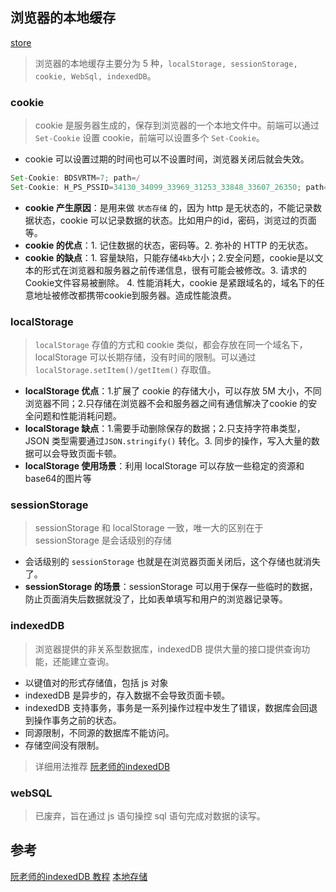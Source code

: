 ## 浏览器的本地缓存
[store](./img/浏览器store.jpg)
> 浏览器的本地缓存主要分为 5 种，`localStorage, sessionStorage, cookie, WebSql, indexedDB`。

### cookie
> cookie 是服务器生成的，保存到浏览器的一个本地文件中。前端可以通过 `Set-Cookie` 设置 cookie，前端可以设置多个 `Set-Cookie`。
* cookie 可以设置过期的时间也可以不设置时间，浏览器关闭后就会失效。
``` js
Set-Cookie: BDSVRTM=7; path=/
Set-Cookie: H_PS_PSSID=34130_34099_33969_31253_33848_33607_26350; path=/; domain=.baidu.com
```
* **cookie 产生原因**：是用来做 `状态存储` 的，因为 http 是无状态的，不能记录数据状态，cookie 可以记录数据的状态。比如用户的id，密码，浏览过的页面等。
* **cookie 的优点**：1. 记住数据的状态，密码等。2. 弥补的 HTTP 的无状态。 
* **cookie 的缺点**：1. 容量缺陷，只能存储`4kb`大小；2.安全问题，cookie是以文本的形式在浏览器和服务器之前传递信息，很有可能会被修改。3. 请求的Cookie文件容易被删除。 4. 性能消耗大，cookie 是紧跟域名的，域名下的任意地址被修改都携带cookie到服务器。造成性能浪费。


### localStorage
> `localStorage` 存值的方式和 cookie 类似，都会存放在同一个域名下，localStorage 可以长期存储，没有时间的限制。可以通过`localStorage.setItem()/getItem()` 存取值。
* **localStorage 优点**：1.扩展了 cookie 的存储大小，可以存放 5M 大小，不同浏览器不同；2.只存储在浏览器不会和服务器之间有通信解决了cookie 的安全问题和性能消耗问题。
*  **localStorage 缺点**：1.需要手动删除保存的数据；2.只支持字符串类型，JSON 类型需要通过`JSON.stringify()` 转化。3. 同步的操作，写入大量的数据可以会导致页面卡顿。
* **localStorage 使用场景**：利用 localStorage 可以存放一些稳定的资源和base64的图片等

### sessionStorage
> sessionStorage 和 localStorage 一致，唯一大的区别在于 sessionStorage 是会话级别的存储
* 会话级别的 `sessionStorage` 也就是在浏览器页面关闭后，这个存储也就消失了。
* **sessionStorage 的场景**：sessionStorage 可以用于保存一些临时的数据，防止页面消失后数据就没了，比如表单填写和用户的浏览器记录等。

### indexedDB
> 浏览器提供的非关系型数据库，indexedDB 提供大量的接口提供查询功能，还能建立查询。
* 以键值对的形式存储值，包括 js 对象
* indexedDB 是异步的，存入数据不会导致页面卡顿。
* indexedDB 支持事务，事务是一系列操作过程中发生了错误，数据库会回退到操作事务之前的状态。
* 同源限制，不同源的数据库不能访问。
* 存储空间没有限制。
> 详细用法推荐 [阮老师的indexedDB](http://www.ruanyifeng.com/blog/2018/07/indexeddb.html)


### webSQL
> 已废弃，旨在通过 js 语句操控 sql 语句完成对数据的读写。


## 参考
[阮老师的indexedDB 教程](http://www.ruanyifeng.com/blog/2018/07/indexeddb.html)
[本地存储](https://segmentfault.com/a/1190000017185195)